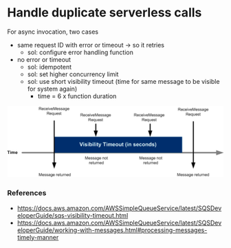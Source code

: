 # Handle duplicate serverless calls

For async invocation, two cases

- same request ID with error or timeout → so it retries
    - sol: configure error handling function
- no error or timeout
    - sol: idempotent
    - sol: set higher concurrency limit
    - sol: use short visibility timeout (time for same message to be visible for system again)
        - time = 6 x function duration

![](./assets/images/328716848018086.png)

### References

- https://docs.aws.amazon.com/AWSSimpleQueueService/latest/SQSDeveloperGuide/sqs-visibility-timeout.html
- https://docs.aws.amazon.com/AWSSimpleQueueService/latest/SQSDeveloperGuide/working-with-messages.html#processing-messages-timely-manner
